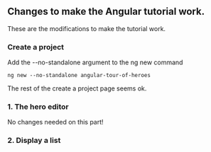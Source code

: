 ## Changes to make the Angular tutorial work.

These are the modifications to make the tutorial work.

### Create a project

Add the --no-standalone argument to the ng new command

`ng new --no-standalone angular-tour-of-heroes`


The rest of the create a project page seems ok.

### 1. The hero editor

No changes needed on this part!

### 2. Display a list

